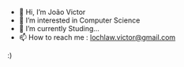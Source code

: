 - 👋 Hi, I’m João Victor
- 👀 I’m interested in Computer Science 
- 🌱 I’m currently Studing...
- 📫 How to reach me : lochlaw.victor@gmail.com

:)
